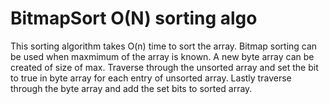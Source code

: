 # BitmapSort O(N) sorting algo

This sorting algorithm takes O(n) time to sort the array. Bitmap sorting can be used when maxmimum of the array is known. 
A new byte array can be created of size of max. Traverse through the unsorted array and set the bit to true in byte array for each entry of unsorted array.
Lastly traverse through the byte array and add the set bits to sorted array.
